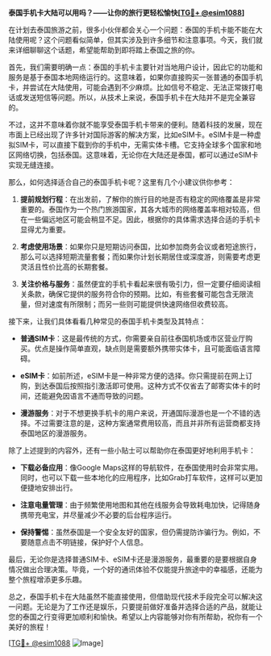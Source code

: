 **泰国手机卡大陆可以用吗？——让你的旅行更轻松愉快[[TG💪+ @esim1088](https://t.me/s/esim1088)]**

在计划去泰国旅游之前，很多小伙伴都会关心一个问题：泰国的手机卡能不能在大陆使用呢？这个问题看似简单，但其实涉及到许多细节和注意事项。今天，我们就来详细聊聊这个话题，希望能帮助到即将踏上泰国之旅的你。

首先，我们需要明确一点：泰国的手机卡主要针对当地用户设计，因此它的功能和服务是基于泰国本地网络运行的。这意味着，如果你直接购买一张普通的泰国手机卡，并尝试在大陆使用，可能会遇到不少麻烦。比如信号不稳定、无法正常拨打电话或发送短信等问题。所以，从技术上来说，泰国手机卡在大陆并不是完全兼容的。

不过，这并不意味着你就不能享受泰国手机卡带来的便利。随着科技的发展，现在市面上已经出现了许多针对国际游客的解决方案，比如eSIM卡。eSIM卡是一种虚拟SIM卡，可以直接下载到你的手机中，无需实体卡槽。它支持全球多个国家和地区网络切换，包括泰国。这意味着，无论你在大陆还是泰国，都可以通过eSIM卡实现无缝连接。

那么，如何选择适合自己的泰国手机卡呢？这里有几个小建议供你参考：

1. **提前规划行程**：在出发前，了解你的旅行目的地是否有稳定的网络覆盖是非常重要的。泰国作为一个热门旅游国家，其各大城市的网络覆盖率相对较高，但在一些偏远地区可能会稍显不足。因此，根据你的具体需求选择合适的手机卡显得尤为重要。

2. **考虑使用场景**：如果你只是短期访问泰国，比如参加商务会议或者短途旅行，那么可以选择短期流量套餐；而如果你计划长期居住或深度游，则需要考虑更灵活且性价比高的长期套餐。

3. **关注价格与服务**：虽然便宜的手机卡看起来很有吸引力，但一定要仔细阅读相关条款，确保它提供的服务符合你的预期。比如，有些套餐可能包含无限流量，但对速度有所限制；而另一些则可能提供快速网络但收费较高。

接下来，让我们具体看看几种常见的泰国手机卡类型及其特点：

- **普通SIM卡**：这是最传统的方式，你需要亲自前往泰国机场或市区营业厅购买。优点是操作简单直观，缺点则是需要额外携带实体卡，且可能面临语言障碍。
  
- **eSIM卡**：如前所述，eSIM卡是一种非常方便的选择。你只需提前在网上订购，到达泰国后按照指引激活即可使用。这种方式不仅省去了邮寄实体卡的时间，还能避免因语言不通而导致的问题。

- **漫游服务**：对于不想更换手机卡的用户来说，开通国际漫游也是一个不错的选择。不过需要注意的是，这种方案通常费用较高，而且并非所有运营商都支持泰国地区的漫游服务。

除了上述提到的内容外，还有一些小贴士可以帮助你在泰国更好地利用手机卡：

- **下载必备应用**：像Google Maps这样的导航软件，在泰国使用时会非常实用。同时，也可以下载一些本地化的应用程序，比如Grab打车软件，这样可以更加便捷地安排出行。

- **注意电量管理**：由于频繁使用地图和其他在线服务会导致耗电加快，记得随身携带充电宝，并尽量减少不必要的后台程序运行。

- **保持警惕**：虽然泰国是一个安全友好的国家，但仍需提防诈骗行为。例如，不要随意点击不明链接，保护好个人信息。

最后，无论你是选择普通SIM卡、eSIM卡还是漫游服务，最重要的是要根据自身情况做出合理决策。毕竟，一个好的通讯体验不仅能提升旅途中的幸福感，还能为整个旅程增添更多乐趣。

总之，泰国手机卡在大陆虽然不能直接使用，但借助现代技术手段完全可以解决这一问题。无论是为了工作还是娱乐，只要提前做好准备并选择合适的产品，就能让您的泰国之行变得更加顺利和愉快。希望以上内容能够对你有所帮助，祝你有一个美好的旅程！

[[TG💪+ @esim1088](https://t.me/s/esim1088) ![Image](https://i.postimg.cc/4NQfJmqS/Snipaste-2025-05-13-00-14-12.png)]
